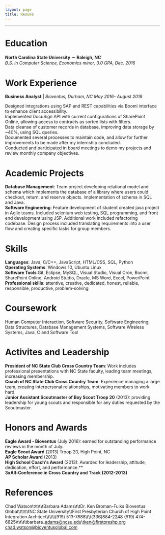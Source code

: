 ```yaml
---
layout: page
title: Resume
---
```


<hr>

# Education
**North Carolina State University － Raleigh, NC**  
*B.S. in Computer Science, Economics minor, 3.0 GPA, Dec. 2016*

# Work Experience
**Business Analyst** | *Bioventus, Durham, NC
May 2016- August 2016*


Designed integrations using SAP and REST capabilities via Boomi interface to enhance client accessibility.  
Implemented DocuSign API with current configurations of SharePoint Online, allowing access to contracts as sorted lists with filters.  
Data cleanse of customer records in database, improving data storage by ~40%, using SQL queries.  
Documented several processes to maintain code, and allow for further improvements to be made after my internship concluded.  
Conducted and participated in board meetings to demo my projects and review monthly company objectives.  

# Academic Projects
**Database Management**: Team project developing relational model and schema which implements the database of a library where users could checkout, return, and reserve objects. Implementation of schema in SQL and Java.  
**Software Engineering**: Feature development of student created java project in Agile teams. Included selenium web testing, SQL programming, and front end development using JSP. Additional work included refactoring codebase.
Design process included translating requirements into a user flow and creating specific tasks for group members.

# Skills
**Languages**: Java, C/C++, JavaScript, HTML/CSS, SQL, Python  
**Operating Systems**: Windows 10, Ubuntu Linux  
**Software Tools**:Git, Eclipse, MySQL, Visual Studio, Visual Cron, Boomi, SharePoint Online, Android Studio, Oracle, MS Word, Excel, PowerPoint  
**Professional skills**: attentive, creative, dedicated, honest, reliable, responsible, productive, problem-solving  

# Coursework
Human Computer Interaction, Software Security, Software Engineering, Data Structures, Database Management Systems, Software Wireless Systems, Java, C and Software Tool

# Activites and Leadership
**President of NC State Club Cross Country Team**: Work includes professional presentations with NC State faculty, leading team meetings, increasing membership.  
**Coach of NC State Club Cross Country Team**: Experience managing a large team, creating interpersonal relationships, motivating members to work hard.  
**Junior Assistant Scoutmaster of Boy Scout Troop 20** (2013): providing leadership for young scouts and responsible for any duties requested by the Scoutmaster.

# Honors and Awards
**Eagle Award - Bioventus** (July 2016): earned for outstanding performance reviews in the month of July.  
**Eagle Scout Award** (2013) Troop 20, High Point, NC  
**AP Scholar Award** (2013)  
**High School Coach's Award** (2013): Awarded for leadership, attitude, dedication, effort, and performance.**  
**3xAll-Conference in Cross Country and Track (2012-2013)**

# References
Chad Watson\t\t\t\tBarbara Adams\t\tDr. Ken Broman-Fulks
Bioventus Global\t\t\t\tNC State University\tFirst Presbyterian Church of High Point
Integration Architect\t\t\t(919) 513-7888\t\t(336)884-2248
(919) 474-6825\t\t\t\tbarbara\_adams@ncsu.edu\tken@firstpreshp.org
chad.watson@bioventusglobal.com
